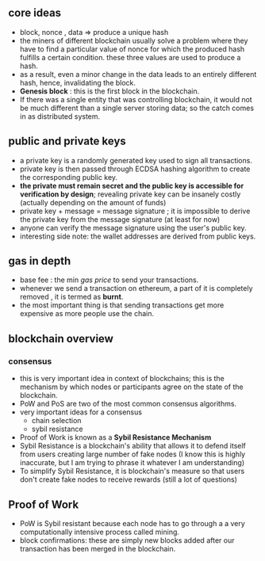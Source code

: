 
## core ideas
- block, nonce , data => produce a unique hash 
- the miners of different blockchain usually solve a problem where they have to find a particular value of nonce for which the produced hash fulfills a certain condition. these three values are used to produce a hash. 
- as a result, even a minor change in the data leads to an entirely different hash, hence, invalidating the block.
- **Genesis block** : this is the first block in the blockchain. 
- If there was a single entity that was controlling blockchain, it would not be much different than a single server storing data; so the catch comes in as distributed system. 

## public and private keys 
- a private key is a randomly generated key used to sign all transactions. 
- private key is then passed through ECDSA hashing algorithm to create the corresponding public key. 
- **the private must remain secret and the public key is accessible for verification by design**; revealing private key can be insanely costly (actually depending on the amount of funds)
- private key + message = message signature ; it is impossible to derive the private key from the message signature (at least for now)
- anyone can verify the message signature using the user's public key. 
- interesting side note: the wallet addresses are derived from public keys.


## gas in depth
- base fee : the min *gas price* to send your transactions. 
- whenever we send a transaction on ethereum,  a part of it is completely removed , it is termed as **burnt**. 
- the most important thing is that sending transactions get more expensive as more people use the chain. 

## blockchain overview
### consensus
- this is very important idea in context of blockchains; this is the mechanism by which nodes or participants agree on the state of the blockchain. 
- PoW and PoS are two of the most common consensus algorithms. 
- very important ideas for a consensus
	- chain selection 
	- sybil resistance 
- Proof of Work is known as a **Sybil Resistance Mechanism**
- Sybil Resistance is a blockchain's ability that allows it to defend itself from users creating large number of fake nodes (I know this is highly inaccurate, but I am trying to phrase it whatever I am understanding)
- To simplify Sybil Resistance, it is blockchain's measure so that users don't create fake nodes to receive rewards (still a lot of questions)

## Proof of Work
- PoW is Sybil resistant because each node has to go through a a very computationally intensive process called mining. 
- block confirmations: these are simply new blocks added after our transaction has been merged in the blockchain. 



